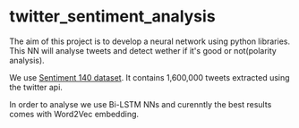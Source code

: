 # twitter_sentiment_analysis
The aim of this project is to develop a neural network using python libraries. This NN will analyse tweets and detect wether if it's good or not(polarity analysis).

We use [Sentiment 140 dataset](https://www.kaggle.com/kazanova/sentiment140). It contains 1,600,000 tweets extracted using the twitter api.

In order to analyse we use Bi-LSTM NNs and curenntly the best results comes with Word2Vec embedding.
